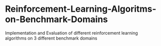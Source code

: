 # Reinforcement-Learning-Algoritms-on-Benchmark-Domains
Implementation and Evaluation of different reinforcement learning algorithms on 3 different benchmark domains
